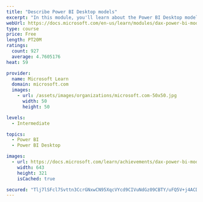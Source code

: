 ```yaml
---
title: "Describe Power BI Desktop models"
excerpt: "In this module, you'll learn about the Power BI Desktop model structure, star schema design basics, analytics queries, and report visual configuration. This module provides a strong foundation on which you can learn to optimize model designs and add model calculations."
webUrl: https://docs.microsoft.com/en-us/learn/modules/dax-power-bi-models/
type: course
price: Free
length: PT20M
ratings:
  count: 927
  average: 4.7605176
heat: 59

provider:
  name: Microsoft Learn
  domain: microsoft.com
  images:
    - url: /assets/images/organizations/microsoft.com-50x50.jpg
      width: 50
      height: 50

levels:
  - Intermediate

topics:
  - Power BI
  - Power BI Desktop

images:
  - url: https://docs.microsoft.com/learn/achievements/dax-power-bi-models-social.png
    width: 643
    height: 321
    isCached: true

secured: "Tlj7lSFcl7Svttn3CcrGNxwCN95XqcVYcd9CIVuNdGz09CBTY/uFQ5V+j4ACDbHgrIhEVcTTK0osKRheetPZXl/o+uA9jLpkstjBF1Hfmjm9AEzYW1tXURiaQqKieGciN5HWKSOCAzZVaI7BPFrPwWnJBE+8ZSH4A5y2htUJJF/jsP0KLJGXz1XJvw/wDDNntsOOVmakfs29etedWAjIen2eiYwEMtmrF99lbg/DszXO/UsDAGrDMCwwbp/kVbEAUWV7lnSrjPyoEm0U9I7ab+8J4735sU6EL1fTaBYjpphnW2wk/HPPaEkCvxqRSjrbPlO8KcyKn4i+UcnOtT1xCsRVXKJyh67U89QhAxvBxL7N2tSa0hgqtK3gIobGG236f6U/gViy5HsJEZZL18TkIqWthHQuKge+SMKTRt9tLw8=;eNN5hi4yZl+vTpPaoZWPtw=="
---
```


